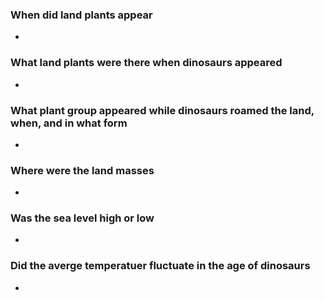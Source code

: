 ### When did land plants appear 
* 

### What land plants were there when dinosaurs appeared
* 

### What plant group appeared while dinosaurs roamed the land, when, and in what form
* 

### Where were the land masses 
* 

### Was the sea level high or low 
* 

### Did the averge temperatuer fluctuate in the age of dinosaurs
* 
